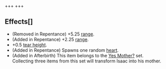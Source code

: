 +++
+++

Effects[]
---------


* (Removed in Repentance) +5.25 [range](/wiki/Range "Range").
* (Added in Repentance) +2.25 [range](/wiki/Range "Range").
* +0.5 [tear height](/wiki/Tear_height "Tear height").
* (Added in Repentance) Spawns one random [heart](/wiki/Heart "Heart").
* (Added in Afterbirth) This item belongs to the [Yes Mother?](/wiki/Yes_Mother%3F "Yes Mother?") set. Collecting three items from this set will transform Isaac into his mother.


